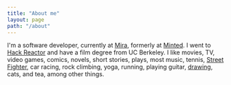 ```yaml
---
title: "About me"
layout: page
path: "/about"
---
```


I'm a software developer, currently at [Mira](https://www.getmira.com), formerly at [Minted](https://www.minted.com). I went to [Hack Reactor](http://www.hackreactor.com) and have a film degree from UC Berkeley. I like movies, TV, video games, comics, novels, short stories, plays, most music, tennis, [Street Fighter](https://v-league.pro/player/sawa-cd/profile), car racing, rock climbing, yoga, running, playing guitar, [drawing](http://concreted.imgur.com/), cats, and tea, among other things.

